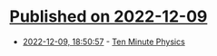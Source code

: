 # [Published on 2022-12-09](index.md)

* [2022-12-09, 18:50:57](https://news.ycombinator.com/item?id=33925047) - [Ten Minute Physics](https://matthias-research.github.io/pages/tenMinutePhysics/index.html)
